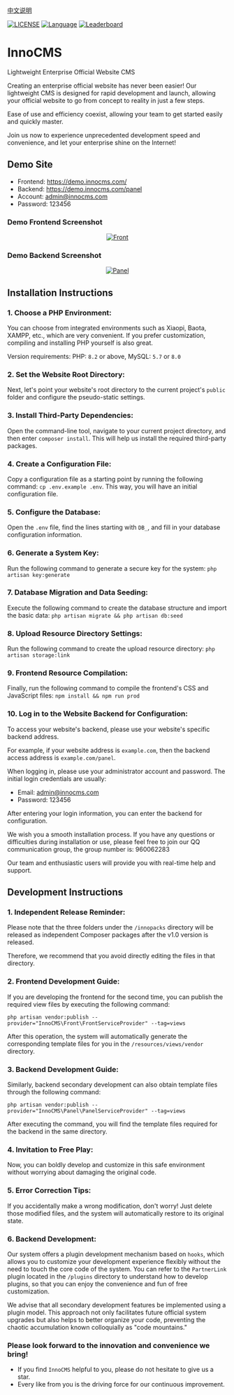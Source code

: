 [中文说明](https://github.com/innocms/innocms/blob/master/README.zh-cn.md)

[![LICENSE](https://img.shields.io/badge/License-OSL%203.0-green.svg)](https://github.com/innocms/innocms/blob/master/LICENSE.txt)
[![Language](https://img.shields.io/badge/Language-php-blue.svg)](https://www.php.net/)
[![Leaderboard](https://img.shields.io/badge/InnoCMS%20-orange)](https://www.innocms.com/)

# InnoCMS
Lightweight Enterprise Official Website CMS

Creating an enterprise official website has never been easier! Our lightweight CMS is designed for rapid development and launch, allowing your official website to go from concept to reality in just a few steps.

Ease of use and efficiency coexist, allowing your team to get started easily and quickly master.

Join us now to experience unprecedented development speed and convenience, and let your enterprise shine on the Internet!

## Demo Site
- Frontend: https://demo.innocms.com/
- Backend: https://demo.innocms.com/panel
- Account: admin@innocms.com
- Password: 123456

### Demo Frontend Screenshot
<p align="center"> <a href="https://www.innocms.com" target="_blank"> <img src="https://www.innoshop.cn/images/readme/front.jpg?" alt="Front"> </a> </p>

### Demo Backend Screenshot
<p align="center"> <a href="https://www.innocms.com" target="_blank"> <img src="https://www.innoshop.cn/images/readme/panel.jpg?" alt="Panel"> </a> </p>

## Installation Instructions
### 1. Choose a PHP Environment:
You can choose from integrated environments such as Xiaopi, Baota, XAMPP, etc., which are very convenient. If you prefer customization, compiling and installing PHP yourself is also great.

Version requirements: PHP: `8.2` or above, MySQL: `5.7` or `8.0`

### 2. Set the Website Root Directory:
Next, let's point your website's root directory to the current project's `public` folder and configure the pseudo-static settings.

### 3. Install Third-Party Dependencies:
Open the command-line tool, navigate to your current project directory, and then enter `composer install`. This will help us install the required third-party packages.

### 4. Create a Configuration File:
Copy a configuration file as a starting point by running the following command: `cp .env.example .env`. This way, you will have an initial configuration file.

### 5. Configure the Database:
Open the `.env` file, find the lines starting with `DB_`, and fill in your database configuration information.

### 6. Generate a System Key:
Run the following command to generate a secure key for the system: `php artisan key:generate`

### 7. Database Migration and Data Seeding:
Execute the following command to create the database structure and import the basic data: `php artisan migrate && php artisan db:seed`

### 8. Upload Resource Directory Settings:
Run the following command to create the upload resource directory: `php artisan storage:link`

### 9. Frontend Resource Compilation:
Finally, run the following command to compile the frontend's CSS and JavaScript files: `npm install && npm run prod`

### 10. Log in to the Website Backend for Configuration:

To access your website's backend, please use your website's specific backend address.

For example, if your website address is `example.com`, then the backend access address is `example.com/panel`.

When logging in, please use your administrator account and password. The initial login credentials are usually:

- Email: admin@innocms.com
- Password: 123456

After entering your login information, you can enter the backend for configuration.

We wish you a smooth installation process. If you have any questions or difficulties during installation or use, please feel free to join our QQ communication group, the group number is: 960062283

Our team and enthusiastic users will provide you with real-time help and support.

## Development Instructions
### 1. Independent Release Reminder:
Please note that the three folders under the `/innopacks` directory will be released as independent Composer packages after the v1.0 version is released.

Therefore, we recommend that you avoid directly editing the files in that directory.

### 2. Frontend Development Guide:
If you are developing the frontend for the second time, you can publish the required view files by executing the following command:

```
php artisan vendor:publish --provider="InnoCMS\Front\FrontServiceProvider" --tag=views
```

After this operation, the system will automatically generate the corresponding template files for you in the `/resources/views/vendor` directory.

### 3. Backend Development Guide:
Similarly, backend secondary development can also obtain template files through the following command:

```
php artisan vendor:publish --provider="InnoCMS\Panel\PanelServiceProvider" --tag=views
```

After executing the command, you will find the template files required for the backend in the same directory.

### 4. Invitation to Free Play:
Now, you can boldly develop and customize in this safe environment without worrying about damaging the original code.

### 5. Error Correction Tips:
If you accidentally make a wrong modification, don't worry! Just delete those modified files, and the system will automatically restore to its original state.

### 6. Backend Development:
Our system offers a plugin development mechanism based on `hooks`, which allows you to customize your development experience flexibly without the need to touch the core code of the system. 
You can refer to the `PartnerLink` plugin located in the `/plugins` directory to understand how to develop plugins, so that you can enjoy the convenience and fun of free customization.

We advise that all secondary development features be implemented using a plugin model. This approach not only facilitates future official system upgrades but also helps to better organize your code, 
preventing the chaotic accumulation known colloquially as "code mountains."

### Please look forward to the innovation and convenience we bring!
- If you find `InnoCMS` helpful to you, please do not hesitate to give us a star.
- Every like from you is the driving force for our continuous improvement.